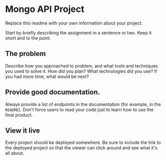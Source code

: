 # Mongo API Project

Replace this readme with your own information about your project.

Start by briefly describing the assignment in a sentence or two. Keep it short and to the point.

## The problem

Describe how you approached to problem, and what tools and techniques you used to solve it. How did you plan? What technologies did you use? If you had more time, what would be next?

## Provide good documentation.

Always provide a list of endpoints in the documentation (for example, in the `README`). Don't force users to read your code just to learn how to use the final product.

## View it live

Every project should be deployed somewhere. Be sure to include the link to the deployed project so that the viewer can click around and see what it's all about.

